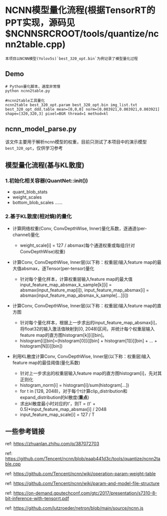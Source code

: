 # NCNN模型量化流程(根据TensorRT的PPT实现，源码见$NCNNSRCROOT/tools/quantize/ncnn2table.cpp)

	本项目以NCNN模型(Yolov5s)`best_320_opt.bin`为例记录了模型量化过程


## Demo

```shell
# Python量化脚本，速度非常慢
python ncnn2table.py

#ncnn2table工具量化
ncnn2table best_320_opt.param best_320_opt.bin img_list.txt best_320_opt_ddd.table mean=[0,0,0] norm=[0.003921,0.003921,0.003921] shape=[320,320,3] pixel=BGR thread=1 method=kl
```

## ncnn_model_parse.py

该文件主要用于解析ncnn模型的权重，目前只测试了本项目中的演示模型`best_320_opt`，仅供学习参考

## 模型量化流程(基与KL散度)

###  1.初始化相关容器(QuantNet::init())
- quant_blob_stats
- weight_scales
- bottom_blob_scales
......

### 2.基于KL散度(相对熵)的量化

- 计算网络权重(Conv, ConvDepthWise, Inner)量化系数，逐通道(per-channel)量化
  - weight_scale\[i\] = 127 / absmax(每个通道权重或每组(针对ConvDepthWise)权重)

- 计算Conv, ConvDepthWise, Inner层(以下称：权重层)输入feature map的最大值absmax，逐Tensor(per-tensor)量化
  - 针对每个量化样本，计算权重层输入feature map的最大值
    input_feature_map_absmax_k_sample\[k\]\[i\] = absmax(input_feature_map\[i\]),
    input_feature_map_absmax\[i\] = absmax(input_feature_map_absmax_k_sample\[...\]\[i\])

- 计算Conv, ConvDepthWise, Inner层(以下称：权重层)输入feature map的直方图
  - 针对每个量化样本，根据上一步求出的input_feature_map_absmax\[i\]，将float32的输入激活值映射到[0, 2048)区间，并统计每个权重层输入feature map的直方图histogram\[k\]\[i\]\[bin\]。
  - histogram\[i\]\[bin\]=(histogram\[0\]\[i\]\[bin\] + histogram\[1\]\[i\]\[bin\] + ... + histogram\[N\]\[i\]\[bin\])

- 利用KL散度计算Conv, ConvDepthWise, Inner层(以下称：权重层)输入feature map的最佳阈值(量化系数)
  - 针对上一步求出的权重层输入feature map的直方图histogram\[i\]，先对其正则化
  - histogram_norm\[i\] = histogram\[i\]/sum(histogram\[...\])
  - for t in [128, 2048)，对于每个t计算clip_distribution和expand_distribution的kl散度(**重点**)
  - 求出kl散度最小时对应的t'，则T = (t' + 0.5)*input_feature_map_absmax\[i\] / 2048
  - input_feature_map_scale[i] = 127 / T


## 一些参考链接

ref: https://zhuanlan.zhihu.com/p/387072703

ref: https://github.com/Tencent/ncnn/blob/eaab441d3c/tools/quantize/ncnn2table.cpp

ref: https://github.com/Tencent/ncnn/wiki/operation-param-weight-table

ref: https://github.com/Tencent/ncnn/wiki/param-and-model-file-structure

ref: https://on-demand.gputechconf.com/gtc/2017/presentation/s7310-8-bit-inference-with-tensorrt.pdf

ref: https://github.com/lutzroeder/netron/blob/main/source/ncnn.js
